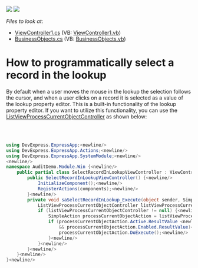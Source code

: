 <!-- default badges list -->
[![](https://img.shields.io/badge/Open_in_DevExpress_Support_Center-FF7200?style=flat-square&logo=DevExpress&logoColor=white)](https://supportcenter.devexpress.com/ticket/details/E300)
[![](https://img.shields.io/badge/📖_How_to_use_DevExpress_Examples-e9f6fc?style=flat-square)](https://docs.devexpress.com/GeneralInformation/403183)
<!-- default badges end -->
<!-- default file list -->
*Files to look at*:

* [ViewController1.cs](./CS/WinSolution.Module.Win/ViewController1.cs) (VB: [ViewController1.vb](./VB/WinSolution.Module.Win/ViewController1.vb))
* [BusinessObjects.cs](./CS/WinSolution.Module/BusinessObjects.cs) (VB: [BusinessObjects.vb](./VB/WinSolution.Module/BusinessObjects.vb))
<!-- default file list end -->
# How to programmatically select a record in the lookup


<p>By default when a user moves the mouse in the lookup the selection follows the cursor, and when a user clicks on a record it is selected as a value of the lookup property editor. This is a built-in functionality of the lookup property editor. If you want to utilize this functionality, you can use the <a href="http://documentation.devexpress.com/#Xaf/clsDevExpressExpressAppSystemModuleListViewProcessCurrentObjectControllertopic"><u>ListViewProcessCurrentObjectController</u></a> as shown below:</p>
<br> <br>


```cs
using DevExpress.ExpressApp;<newline/>
using DevExpress.ExpressApp.Actions;<newline/>
using DevExpress.ExpressApp.SystemModule;<newline/>
<newline/>
namespace AuditDemo.Module.Win {<newline/>
    public partial class SelectRecordInLookupViewController : ViewController<ListView> {<newline/>
        public SelectRecordInLookupViewController() {<newline/>
            InitializeComponent();<newline/>
            RegisterActions(components);<newline/>
        }<newline/>
        private void saSelectRecordInLookup_Execute(object sender, SimpleActionExecuteEventArgs e) {<newline/>
            ListViewProcessCurrentObjectController listViewProcessCurrentObjectController = Frame.GetController<ListViewProcessCurrentObjectController>();<newline/>
            if (listViewProcessCurrentObjectController != null) {<newline/>
                SimpleAction processCurrentObjectAction = listViewProcessCurrentObjectController.ProcessCurrentObjectAction;<newline/>
                if (processCurrentObjectAction.Active.ResultValue <newline/>
                    && processCurrentObjectAction.Enabled.ResultValue)<newline/>
                    processCurrentObjectAction.DoExecute();<newline/>
                }<newline/>
            }<newline/>
        }<newline/>
    }<newline/>
}<newline/>

```


<p> </p>

<br/>


